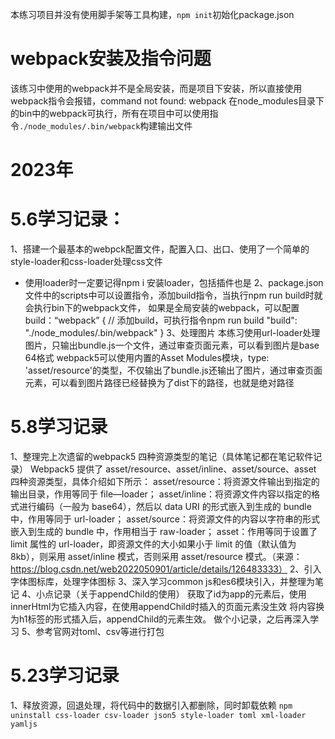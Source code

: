 本练习项目并没有使用脚手架等工具构建，`npm init`初始化package.json

# webpack安装及指令问题
该练习中使用的webpack并不是全局安装，而是项目下安装，所以直接使用webpack指令会报错，command not found: webpack
在node_modules目录下的bin中的webpack可执行，所有在项目中可以使用指令`./node_modules/.bin/webpack`构建输出文件


# 2023年
# 5.6学习记录：
1、搭建一个最基本的webpck配置文件，配置入口、出口、使用了一个简单的style-loader和css-loader处理css文件
* 使用loader时一定要记得npm i 安装loader，包括插件也是
2、package.json文件中的scripts中可以设置指令，添加build指令，当执行npm run build时就会执行bin下的webpack文件，
  如果是全局安装的webpack，可以配置build：“webpack”
  {
    // 添加build，可执行指令npm run build
    "build": "./node_modules/.bin/webpack"
  }
3、处理图片
  本练习使用url-loader处理图片，只输出bundle.js一个文件，通过审查页面元素，可以看到图片是base 64格式
  webpack5可以使用内置的Asset Modules模块，type: 'asset/resource'的类型，不仅输出了bundle.js还输出了图片，通过审查页面元素，可以看到图片路径已经替换为了dist下的路径，也就是绝对路径
  
# 5.8学习记录
1、整理完上次遗留的webpack5 四种资源类型的笔记（具体笔记都在笔记软件记录）
  Webpack5 提供了 asset/resource、asset/inline、asset/source、asset 四种资源类型，具体介绍如下所示：
  asset/resource：将资源文件输出到指定的输出目录，作用等同于 file—loader；
  asset/inline：将资源文件内容以指定的格式进行编码（一般为 base64），然后以 data URI 的形式嵌入到生成的 bundle 中，作用等同于 url-loader；
  asset/source：将资源文件的内容以字符串的形式嵌入到生成的 bundle 中，作用相当于 raw-loader；
  asset：作用等同于设置了 limit 属性的 url-loader，即资源文件的大小如果小于 limit 的值（默认值为 8kb），则采用 asset/inline 模式，否则采用 asset/resource 模式。（来源：https://blog.csdn.net/web2022050901/article/details/126483333）
2、引入字体图标库，处理字体图标
3、深入学习common js和es6模块引入，并整理为笔记
4、小点记录（关于appendChild的使用）
  获取了id为app的元素后，使用innerHtml为它插入内容，在使用appendChild时插入的页面元素没生效
  将内容换为h1标签的形式插入后，appendChild的元素生效。
  做个小记录，之后再深入学习
5、参考官网对toml、csv等进行打包

# 5.23学习记录
1、释放资源，回退处理，将代码中的数据引入都删除，同时卸载依赖
 `npm uninstall css-loader csv-loader json5 style-loader toml xml-loader yamljs`